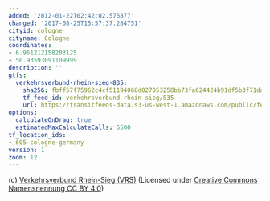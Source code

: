 ```yaml
---
added: '2012-01-22T02:42:02.576877'
changed: '2017-08-25T15:57:37.284751'
cityid: cologne
cityname: Cologne
coordinates:
- 6.961212158203125
- 50.93593091109999
description: ''
gtfs:
  verkehrsverbund-rhein-sieg-835:
    sha256: fbff57f75962c4cf51194068d027053258bb73fa624424b91df5b3f71da631fd
    tf_feed_id: verkehrsverbund-rhein-sieg/835
    url: https://transitfeeds-data.s3-us-west-1.amazonaws.com/public/feeds/verkehrsverbund-rhein-sieg/835/20170502/gtfs.zip
options:
  calculateOnDrag: true
  estimatedMaxCalculateCalls: 6500
tf_location_ids:
- 605-cologne-germany
version: 1
zoom: 12
---
```


(c) [Verkehrsverbund Rhein-Sieg (VRS)](https://www.vrsinfo.de/fahrplan/oepnv-daten-fuer-webentwickler.html) (Licensed under [Creative Commons Namensnennung CC BY 4.0](https://creativecommons.org/licenses/by/4.0/deed.de))
